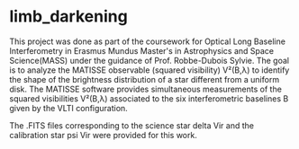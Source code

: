 # limb_darkening
This project was done as part of the coursework for Optical Long Baseline Interferometry in Erasmus Mundus Master's in Astrophysics and Space Science(MASS) under the guidance of Prof. Robbe-Dubois Sylvie. The goal 
is to analyze the MATISSE observable (squared visibility) V²(B,λ) to identify the shape of the brightness distribution of a star different from a uniform disk. The MATISSE software provides simultaneous measurements of the squared visibilities V²(B,λ) associated to the six interferometric baselines B given by the VLTI configuration. 

The .FITS files corresponding to the science star delta Vir and the calibration star psi Vir were provided for this work. 
